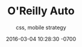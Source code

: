 ---
layout: post
title:  "O'Reilly Auto"
date:   2016-03-04 10:28:30 -0700
category: projects
subtitle: 'css, mobile strategy'
main-image: oreilly.jpg
alt: oreilly

---